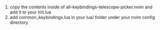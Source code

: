 1. copy the contents inside of all-keybindings-telescope-picker.nvim and add it to your init.lua
2. add common_keybindings.lua in your lua/ folder under your nvim config directory
